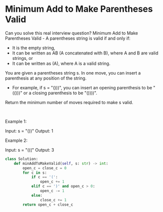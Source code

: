 # Minimum Add to Make Parentheses Valid

Can you solve this real interview question? Minimum Add to Make Parentheses Valid - A parentheses string is valid if and only if:

 * It is the empty string,
 * It can be written as AB (A concatenated with B), where A and B are valid strings, or
 * It can be written as (A), where A is a valid string.

You are given a parentheses string s. In one move, you can insert a parenthesis at any position of the string.

 * For example, if s = "()))", you can insert an opening parenthesis to be "(()))" or a closing parenthesis to be "())))".

Return the minimum number of moves required to make s valid.

 

Example 1:


Input: s = "())"
Output: 1


Example 2:


Input: s = "((("
Output: 3

```py
class Solution:
    def minAddToMakeValid(self, s: str) -> int:
        open_c = close_c = 0
        for c in s:
            if c == '(':
                open_c += 1
            elif c == ')' and open_c > 0:
                open_c -= 1
            else:
                close_c += 1
        return open_c + close_c
```
